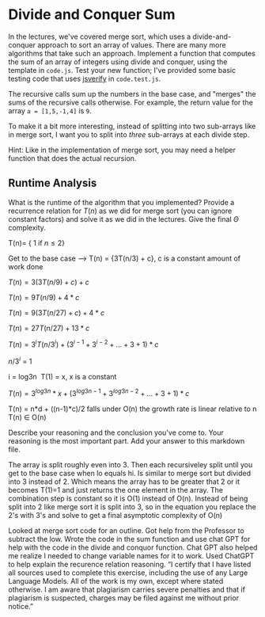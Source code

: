 # Divide and Conquer Sum

In the lectures, we've covered merge sort, which uses a divide-and-conquer
approach to sort an array of values. There are many more algorithms that take
such an approach. Implement a function that computes the sum of an array of
integers using divide and conquer, using the template in `code.js`. Test your
new function; I've provided some basic testing code that uses
[jsverify](https://jsverify.github.io/) in `code.test.js`.

The recursive calls sum up the numbers in the base case, and "merges" the sums
of the recursive calls otherwise. For example, the return value for the array `a
= [1,5,-1,4]` is `9`.

To make it a bit more interesting, instead of splitting into two sub-arrays like
in merge sort, I want you to split into *three* sub-arrays at each divide step.

Hint: Like in the implementation of merge sort, you may need a helper function
that does the actual recursion.

## Runtime Analysis

What is the runtime of the algorithm that you implemented? Provide a recurrence
relation for $T(n)$ as we did for merge sort (you can ignore constant factors)
and solve it as we did in the lectures. Give the final $\Theta$ complexity.

T(n)= { 1 if $n\leq 2$}

Get to the base case --> T(n) = {3T(n/3) + c},  c is a constant amount of work done

$T(n) = 3(3T (n/9) +c) +c$

$T(n) = 9T(n/9) +4*c$

$T(n) = 9(3T (n/27) +c) +4*c$

$T(n) = 27T(n/27) +13*c$

$T(n) =3^i T(n/3^i)+ (3^{i-1} +3^{i-2} +...+ 3+1)*c$

$n/3^i$ = 1

i = log3n
​
T(1) = x, x is a constant

$T(n) =3^{log3n} * x + (3^{log3n-1} +3^{log3n-2} +...+ 3+1)*c$

T(n) = n*d + ((n-1)*c)/2 falls under O(n) the growth rate is linear relative to n
T(n) ∈ O(n)
       
Describe your reasoning and the conclusion you've come to. Your reasoning is the
most important part. Add your answer to this markdown file.

The array is split roughly even into 3. Then each recursiveley split until you get to the base case when lo equals hi. Is similar to merge sort but divided into 3 instead of 2. Which means the array has to be greater that 2 or it becomes T(1)=1 and just returns the one element in the array. The combination step is constant so it is O(1) instead of O(n).
Instead of being split into 2 like merge sort it is split into 3, so in the equation you replace the 2's with 3's and solve to get a final asymptotic complexity of O(n)


Looked at merge sort code for an outline. Got help from the Professor to subtract the low. Wrote the code in the sum function and use chat GPT for help with the code in the divide and conquor function. Chat GPT also helped me realize I needed to change variable names for it to work. Used ChatGPT to help explain the recurence relation reasoning.
“I certify that I have listed all sources used to complete this exercise, including the use of any Large Language Models. All of the work is my own, except where stated otherwise. I am aware that plagiarism carries severe penalties and that if plagiarism is suspected, charges may be filed against me without prior notice.”
